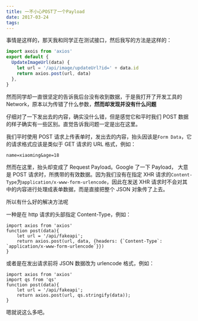 ```yaml
---
title: 一不小心POST了一个Payload
date: 2017-03-24
tags:
---
```


事情是这样的，那天我和同学正在测试接口，然后我写的方法是这样的：

```javascript
import axois from 'axios'
export default {
  UpdateImageUrl(data) {
    let url = '/api/image/updateUrl?id=' + data.id
    return axios.post(url, data)
  },
}
```

然而同学却一直很坚定的告诉我后台没有收到数据，于是我打开了开发工具的 Network，原本以为传错了什么参数，**然而却发现并没有什么问题**

仔细对了一下发出去的内容，确实没什么错，但是感觉它和平时我们 POST 数据的样子确实有一些区别。直觉告诉我问题一定是出在这里。

我们平时使用 POST 请求上传表单时，发出去的内容，抬头因该是`Form Data`，它的请求格式应该是类似于 GET 请求的 URL 格式，例如：

```
name=xiaoming&age=18
```

然而在这里，抬头却变成了 Request Payload。Google 了一下 Payload， 大意是 POST 请求时，所携带的有效数据。因为我们没有在指定 XHR 请求的`Content-Type`为`application/x-www-form-urlencode`，因此在发送 XHR 请求时不会对其中的内容进行处理成表单数据，而是直接把整个 JSON 对象传了上去。

所以有什么好的解决方法呢

一种是在 http 请求的头部指定 Content-Type，例如：

```javascirpt
import axios from 'axios'
function post(data){
    let url = '/api/fakeapi';
    return axios.post(url, data, {headers: {`Content-Type`: `application/x-www-form-urlencode`}})
}
```

或者是在发出请求前将 JSON 数据改为 urlencode 格式，例如：

```javascirpt
import axios from 'axios'
import qs from 'qs'
function post(data){
    let url = '/api/fakeapi';
    return axios.post(url, qs.stringify(data));
}
```

嗯就说这么多吧。
